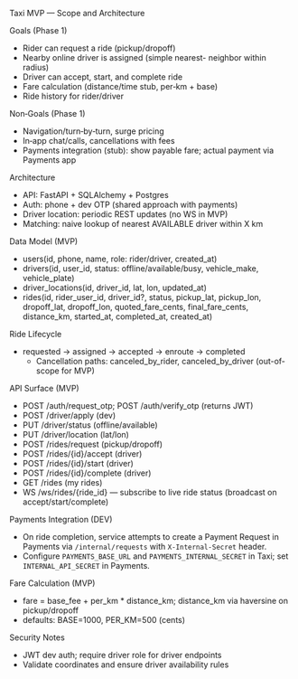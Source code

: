 Taxi MVP — Scope and Architecture

Goals (Phase 1)
- Rider can request a ride (pickup/dropoff)
- Nearby online driver is assigned (simple nearest-
  neighbor within radius)
- Driver can accept, start, and complete ride
- Fare calculation (distance/time stub, per‑km + base)
- Ride history for rider/driver

Non‑Goals (Phase 1)
- Navigation/turn‑by‑turn, surge pricing
- In‑app chat/calls, cancellations with fees
- Payments integration (stub): show payable fare; actual payment via Payments app

Architecture
- API: FastAPI + SQLAlchemy + Postgres
- Auth: phone + dev OTP (shared approach with payments)
- Driver location: periodic REST updates (no WS in MVP)
- Matching: naive lookup of nearest AVAILABLE driver within X km

Data Model (MVP)
- users(id, phone, name, role: rider/driver, created_at)
- drivers(id, user_id, status: offline/available/busy, vehicle_make, vehicle_plate)
- driver_locations(id, driver_id, lat, lon, updated_at)
- rides(id, rider_user_id, driver_id?, status, pickup_lat, pickup_lon, dropoff_lat, dropoff_lon,
        quoted_fare_cents, final_fare_cents, distance_km, started_at, completed_at, created_at)

Ride Lifecycle
- requested → assigned → accepted → enroute → completed
  - Cancellation paths: canceled_by_rider, canceled_by_driver (out-of-scope for MVP)

API Surface (MVP)
- POST /auth/request_otp; POST /auth/verify_otp (returns JWT)
- POST /driver/apply (dev)
- PUT  /driver/status (offline/available)
- PUT  /driver/location (lat/lon)
- POST /rides/request (pickup/dropoff)
- POST /rides/{id}/accept (driver)
- POST /rides/{id}/start (driver)
- POST /rides/{id}/complete (driver)
- GET  /rides (my rides)
- WS   /ws/rides/{ride_id} — subscribe to live ride status (broadcast on accept/start/complete)

Payments Integration (DEV)
- On ride completion, service attempts to create a Payment Request in Payments via `/internal/requests` with `X-Internal-Secret` header.
- Configure `PAYMENTS_BASE_URL` and `PAYMENTS_INTERNAL_SECRET` in Taxi; set `INTERNAL_API_SECRET` in Payments.

Fare Calculation (MVP)
- fare = base_fee + per_km * distance_km; distance_km via haversine on pickup/dropoff
- defaults: BASE=1000, PER_KM=500 (cents)

Security Notes
- JWT dev auth; require driver role for driver endpoints
- Validate coordinates and ensure driver availability rules
